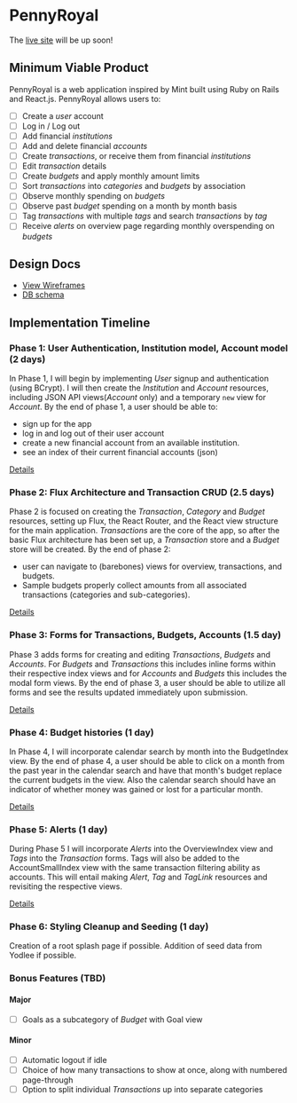 # PennyRoyal

The [live site][heroku] will be up soon!

[heroku]: #

## Minimum Viable Product

PennyRoyal is a web application inspired by Mint built using Ruby on Rails
and React.js. PennyRoyal allows users to:

<!-- This is a Markdown checklist. Use it to keep track of your progress! -->

- [ ] Create a _user_ account
- [ ] Log in / Log out
- [ ] Add financial _institutions_
- [ ] Add and delete financial _accounts_
- [ ] Create _transactions_, or receive them from financial _institutions_
- [ ] Edit _transaction_ details
- [ ] Create _budgets_ and apply monthly amount limits
- [ ] Sort _transactions_ into _categories_ and _budgets_ by association
- [ ] Observe monthly spending on _budgets_
- [ ] Observe past _budget_ spending on a month by month basis
- [ ] Tag _transactions_ with multiple _tags_ and search _transactions_ by _tag_
- [ ] Receive _alerts_ on overview page regarding monthly overspending on _budgets_

## Design Docs
* [View Wireframes][view]
* [DB schema][schema]

[view]: ./docs/views.md
[schema]: ./docs/schema.md

## Implementation Timeline

### Phase 1: User Authentication, Institution model, Account model (2 days)

In Phase 1, I will begin by implementing _User_ signup and authentication (using BCrypt). I will then create the _Institution_ and _Account_ resources, including JSON API views(_Account_ only) and a temporary `new` view for _Account_.  By the end of phase 1, a user should be able to:

* sign up for the app
* log in and log out of their user account
* create a new financial account from an available institution.
* see an index of their current financial accounts (json)


[Details][phase-one]

### Phase 2: Flux Architecture and Transaction CRUD (2.5 days)

Phase 2 is focused on creating the _Transaction_, _Category_ and _Budget_ resources, setting up Flux, the React Router, and the React view structure for the main application. _Transactions_ are the core of the app, so after the basic Flux architecture has been set up, a _Transaction_ store and a _Budget_ store will be created.  By the end of phase 2:

* user can navigate to (barebones) views for overview, transactions, and budgets.
* Sample budgets properly collect amounts from all associated transactions (categories and sub-categories).

[Details][phase-two]

### Phase 3: Forms for Transactions, Budgets, Accounts (1.5 day)

Phase 3 adds forms for creating and editing _Transactions_, _Budgets_ and _Accounts_.  For _Budgets_ and _Transactions_ this includes inline forms within their respective index views and for _Accounts_ and _Budgets_ this includes the modal form views.  By the end of phase 3, a user should be able to utilize all forms and see the results updated immediately upon submission.

[Details][phase-three]

### Phase 4: Budget histories (1 day)

In Phase 4, I will incorporate calendar search by month into the BudgetIndex view.  By the end of phase 4, a user should be able to click on a month from the past year in the calendar search and have that month's budget replace the current budgets in the view.  Also the calendar search should have an indicator of whether money was gained or lost for a particular month.

[Details][phase-four]

### Phase 5: Alerts (1 day)

During Phase 5 I will incorporate _Alerts_ into the OverviewIndex view and _Tags_ into the _Transaction_ forms.  Tags will also be added to the AccountSmallIndex view with the same transaction filtering ability as accounts.  This will entail making _Alert_, _Tag_ and _TagLink_ resources and revisiting the respective views.

[Details][phase-five]

### Phase 6: Styling Cleanup and Seeding (1 day)

Creation of a root splash page if possible.  Addition of seed data from Yodlee if possible.

### Bonus Features (TBD)
#### Major
- [ ] Goals as a subcategory of _Budget_ with Goal view
#### Minor
- [ ] Automatic logout if idle
- [ ] Choice of how many transactions to show at once, along with numbered page-through
- [ ] Option to split individual _Transactions_ up into separate categories

[phase-one]: ./docs/phases/phase1.md
[phase-two]: ./docs/phases/phase2.md
[phase-three]: ./docs/phases/phase3.md
[phase-four]: ./docs/phases/phase4.md
[phase-five]: ./docs/phases/phase5.md
